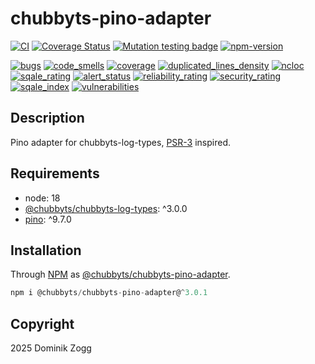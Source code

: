 # chubbyts-pino-adapter

[![CI](https://github.com/chubbyts/chubbyts-pino-adapter/workflows/CI/badge.svg?branch=master)](https://github.com/chubbyts/chubbyts-pino-adapter/actions?query=workflow%3ACI)
[![Coverage Status](https://coveralls.io/repos/github/chubbyts/chubbyts-pino-adapter/badge.svg?branch=master)](https://coveralls.io/github/chubbyts/chubbyts-pino-adapter?branch=master)
[![Mutation testing badge](https://img.shields.io/endpoint?style=flat&url=https%3A%2F%2Fbadge-api.stryker-mutator.io%2Fgithub.com%2Fchubbyts%2Fchubbyts-pino-adapter%2Fmaster)](https://dashboard.stryker-mutator.io/reports/github.com/chubbyts/chubbyts-pino-adapter/master)
[![npm-version](https://img.shields.io/npm/v/@chubbyts/chubbyts-pino-adapter.svg)](https://www.npmjs.com/package/@chubbyts/chubbyts-pino-adapter)

[![bugs](https://sonarcloud.io/api/project_badges/measure?project=chubbyts_chubbyts-pino-adapter&metric=bugs)](https://sonarcloud.io/dashboard?id=chubbyts_chubbyts-pino-adapter)
[![code_smells](https://sonarcloud.io/api/project_badges/measure?project=chubbyts_chubbyts-pino-adapter&metric=code_smells)](https://sonarcloud.io/dashboard?id=chubbyts_chubbyts-pino-adapter)
[![coverage](https://sonarcloud.io/api/project_badges/measure?project=chubbyts_chubbyts-pino-adapter&metric=coverage)](https://sonarcloud.io/dashboard?id=chubbyts_chubbyts-pino-adapter)
[![duplicated_lines_density](https://sonarcloud.io/api/project_badges/measure?project=chubbyts_chubbyts-pino-adapter&metric=duplicated_lines_density)](https://sonarcloud.io/dashboard?id=chubbyts_chubbyts-pino-adapter)
[![ncloc](https://sonarcloud.io/api/project_badges/measure?project=chubbyts_chubbyts-pino-adapter&metric=ncloc)](https://sonarcloud.io/dashboard?id=chubbyts_chubbyts-pino-adapter)
[![sqale_rating](https://sonarcloud.io/api/project_badges/measure?project=chubbyts_chubbyts-pino-adapter&metric=sqale_rating)](https://sonarcloud.io/dashboard?id=chubbyts_chubbyts-pino-adapter)
[![alert_status](https://sonarcloud.io/api/project_badges/measure?project=chubbyts_chubbyts-pino-adapter&metric=alert_status)](https://sonarcloud.io/dashboard?id=chubbyts_chubbyts-pino-adapter)
[![reliability_rating](https://sonarcloud.io/api/project_badges/measure?project=chubbyts_chubbyts-pino-adapter&metric=reliability_rating)](https://sonarcloud.io/dashboard?id=chubbyts_chubbyts-pino-adapter)
[![security_rating](https://sonarcloud.io/api/project_badges/measure?project=chubbyts_chubbyts-pino-adapter&metric=security_rating)](https://sonarcloud.io/dashboard?id=chubbyts_chubbyts-pino-adapter)
[![sqale_index](https://sonarcloud.io/api/project_badges/measure?project=chubbyts_chubbyts-pino-adapter&metric=sqale_index)](https://sonarcloud.io/dashboard?id=chubbyts_chubbyts-pino-adapter)
[![vulnerabilities](https://sonarcloud.io/api/project_badges/measure?project=chubbyts_chubbyts-pino-adapter&metric=vulnerabilities)](https://sonarcloud.io/dashboard?id=chubbyts_chubbyts-pino-adapter)
## Description

Pino adapter for chubbyts-log-types, [PSR-3][2] inspired.

## Requirements

 * node: 18
 * [@chubbyts/chubbyts-log-types][3]: ^3.0.0
 * [pino][4]: ^9.7.0

## Installation

Through [NPM](https://www.npmjs.com) as [@chubbyts/chubbyts-pino-adapter][1].

```ts
npm i @chubbyts/chubbyts-pino-adapter@^3.0.1
```

## Copyright

2025 Dominik Zogg

[1]: https://www.npmjs.com/package/@chubbyts/chubbyts-pino-adapter
[2]: https://www.php-fig.org/psr/PSR-3
[3]: https://www.npmjs.com/package/@chubbyts/chubbyts-log-types
[4]: https://www.npmjs.com/package/pino
